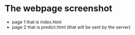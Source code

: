 # The webpage screenshot 
- page 1 that is index.html
- page 2 that is predict.html (that will be sent by the server)
